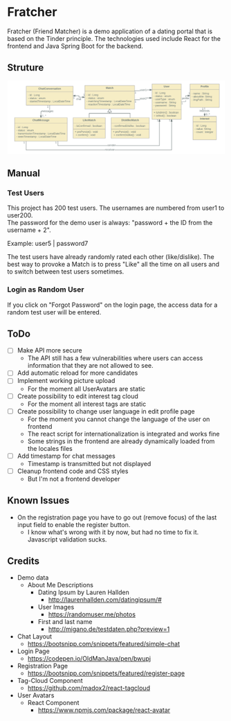 # Fratcher #

Fratcher (Friend Matcher) is a demo application of a dating portal that is based on the Tinder principle. The technologies used include React for the frontend and Java Spring Boot for the backend. 

## Struture ##
![Class Diagramm](/doc/fratcher_class_diagramm.png)

## Manual ##

### Test Users ###
This project has 200 test users. The usernames are numbered from user1 to user200.  
The password for the demo user is always: "password + the ID from the username + 2".

Example: user5 | password7

The test users have already randomly rated each other (like/dislike). The best way to provoke a Match is to press "Like" all the time on all users and to switch between test users sometimes.  

### Login as Random User ###
If you click on "Forgot Password" on the login page, the access data for a random test user will be entered.

## ToDo ##
- [ ] Make API more secure
    * The API still has a few vulnerabilities where users can access information that they are not allowed to see.  
- [ ] Add automatic reload for more candidates
- [ ] Implement working picture upload
    * For the moment all UserAvatars are static
- [ ] Create possibility to edit interest tag cloud
    * For the moment all interest tags are static
- [ ] Create possibility to change user language in edit profile page
    * For the moment you cannot change the language of the user on frontend
    * The react script for internationalization is integrated and works fine
    * Some strings in the frontend are already dynamically loaded from the locales files
- [ ] Add timestamp for chat messages
    * Timestamp is transmitted but not displayed
- [ ] Cleanup frontend code and CSS styles
    * But I'm not a frontend developer 

    
## Known Issues ##
* On the registration page you have to go out (remove focus) of the last input field to enable the register button.
    * I know what's wrong with it by now, but had no time to fix it. Javascript validation sucks.

## Credits ##

* Demo data
    * About Me Descriptions
        * Dating Ipsum by Lauren Hallden
            * http://laurenhallden.com/datingipsum/#
        * User Images
            * https://randomuser.me/photos
        * First and last name
            * http://migano.de/testdaten.php?preview=1            
* Chat Layout
    * https://bootsnipp.com/snippets/featured/simple-chat
* Login Page
    * https://codepen.io/OldManJava/pen/bwupj
* Registration Page
    * https://bootsnipp.com/snippets/featured/register-page
* Tag-Cloud Component
    * https://github.com/madox2/react-tagcloud
 * User Avatars
    * React Component
        *  https://www.npmjs.com/package/react-avatar
